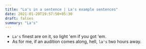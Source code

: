 ```yaml
---
title: "La's in a sentence | La's example sentences"
date: 2021-01-20T19:57:50+05:30
draft: falses
summary: "La's"
---
```

- `La's` finest are on it, so light 'em if you got 'em.
- As for me, if an audition comes along, hell, `la's` two hours away.
                 
